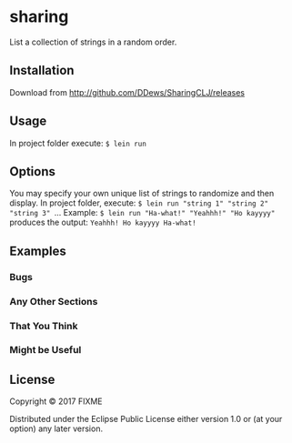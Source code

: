 # sharing

List a collection of strings in a random order.

## Installation

Download from http://github.com/DDews/SharingCLJ/releases

## Usage
In project folder execute:
    ``$ lein run``

## Options
You may specify your own unique list of strings to randomize and then display.
In project folder, execute:
``$ lein run "string 1" "string 2" "string 3" ``...
Example:
``$ lein run "Ha-what!" "Yeahhh!" "Ho kayyyy"``
produces the output:
``Yeahhh!
Ho kayyyy
Ha-what!``
## Examples



### Bugs



### Any Other Sections
### That You Think
### Might be Useful

## License

Copyright © 2017 FIXME

Distributed under the Eclipse Public License either version 1.0 or (at
your option) any later version.
